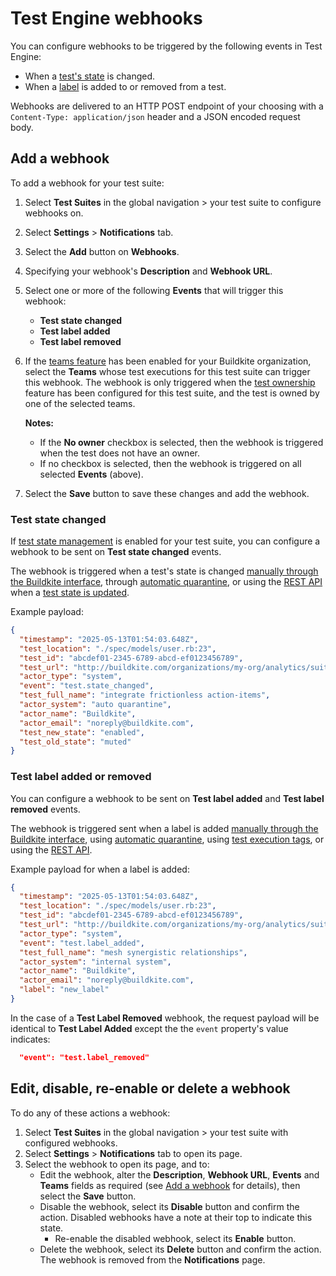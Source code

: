 # Test Engine webhooks

You can configure webhooks to be triggered by the following events in Test Engine:

- When a [test's state](/docs/test-engine/glossary#test-state) is changed.
- When a [label](/docs/test-engine/labels) is added to or removed from a test.

Webhooks are delivered to an HTTP POST endpoint of your choosing with a `Content-Type: application/json` header and a JSON encoded request body.

## Add a webhook

To add a webhook for your test suite:

1. Select **Test Suites** in the global navigation > your test suite to configure webhooks on.
1. Select **Settings** > **Notifications** tab.
1. Select the **Add** button on **Webhooks**.
1. Specifying your webhook's **Description** and **Webhook URL**.
1. Select one or more of the following **Events** that will trigger this webhook:
    * **Test state changed**
    * **Test label added**
    * **Test label removed**

1. If the [teams feature](/docs/platform/team-management/permissions#manage-teams-and-permissions) has been enabled for your Buildkite organization, select the **Teams** whose test executions for this test suite can trigger this webhook. The webhook is only triggered when the [test ownership](/docs/test-engine/test-ownership) feature has been configured for this test suite, and the test is owned by one of the selected teams.

    **Notes:**
    * If the **No owner** checkbox is selected, then the webhook is triggered when the test does not have an owner.
    * If no checkbox is selected, then the webhook is triggered on all selected **Events** (above).

1. Select the **Save** button to save these changes and add the webhook.

### Test state changed

If [test state management](/docs/test-engine/test-state-and-quarantine) is enabled for your test suite, you can configure a webhook to be sent on **Test state changed** events.

The webhook is triggered when a test's state is changed [manually through the Buildkite interface](/docs/test-engine/test-state-and-quarantine#manual-quarantine), through [automatic quarantine](/docs/test-engine/test-state-and-quarantine#automatic-quarantine), or using the [REST API](/docs/apis/rest-api/test-engine/quarantine) when a [test state is updated](/docs/apis/rest-api/test-engine/quarantine#update-test-state).

Example payload:

```json
{
  "timestamp": "2025-05-13T01:54:03.648Z",
  "test_location": "./spec/models/user.rb:23",
  "test_id": "abcdef01-2345-6789-abcd-ef0123456789",
  "test_url": "http://buildkite.com/organizations/my-org/analytics/suites/my-suite/tests/abcdef01-2345-6789-abcd-ef0123456789",
  "actor_type": "system",
  "event": "test.state_changed",
  "test_full_name": "integrate frictionless action-items",
  "actor_system": "auto quarantine",
  "actor_name": "Buildkite",
  "actor_email": "noreply@buildkite.com",
  "test_new_state": "enabled",
  "test_old_state": "muted"
}
```

### Test label added or removed

You can configure a webhook to be sent on **Test label added** and **Test label removed** events.

The webhook is triggered sent when a label is added [manually through the Buildkite interface](/docs/test-engine/labels#label-a-test-using-the-buildkite-interface), using [automatic quarantine](/docs/test-engine/labels#label-a-test-using-automatic-quarantine), using [test execution tags](/docs/test-engine/labels#label-a-test-using-execution-tags), or using the [REST API](/docs/test-engine/labels#label-a-test-using-the-rest-api).

Example payload for when a label is added:

```json
{
  "timestamp": "2025-05-13T01:54:03.648Z",
  "test_location": "./spec/models/user.rb:23",
  "test_id": "abcdef01-2345-6789-abcd-ef0123456789",
  "test_url": "http://buildkite.com/organizations/my-org/analytics/suites/my-suite/tests/abcdef01-2345-6789-abcd-ef0123456789",
  "actor_type": "system",
  "event": "test.label_added",
  "test_full_name": "mesh synergistic relationships",
  "actor_system": "internal system",
  "actor_name": "Buildkite",
  "actor_email": "noreply@buildkite.com",
  "label": "new_label"
}
```

In the case of a **Test Label Removed** webhook, the request payload will be identical to **Test Label Added** except the the `event` property's value indicates:

```json
  "event": "test.label_removed"
```

## Edit, disable, re-enable or delete a webhook

To do any of these actions a webhook:

1. Select **Test Suites** in the global navigation > your test suite with configured webhooks.
1. Select **Settings** > **Notifications** tab to open its page.
1. Select the webhook to open its page, and to:
    * Edit the webhook, alter the **Description**, **Webhook URL**, **Events** and **Teams** fields as required (see [Add a webhook](#add-a-webhook) for details), then select the **Save** button.
    * Disable the webhook, select its **Disable** button and confirm the action. Disabled webhooks have a note at their top to indicate this state.
        - Re-enable the disabled webhook, select its **Enable** button.
    * Delete the webhook, select its **Delete** button and confirm the action. The webhook is removed from the **Notifications** page.
